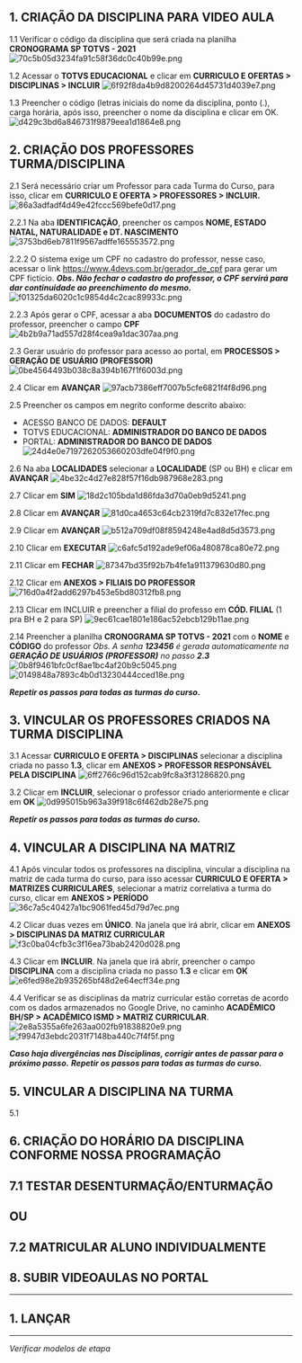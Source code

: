 ## 1. CRIAÇÃO DA DISCIPLINA PARA VIDEO AULA
1.1 Verificar o código da disciplina que será criada na planilha **CRONOGRAMA SP TOTVS - 2021**
![70c5b05d3234fa91c58f36dc0c40b99e.png](../_resources/70c5b05d3234fa91c58f36dc0c40b99e.png)

1.2 Acessar o **TOTVS EDUCACIONAL**  e clicar em **CURRICULO E OFERTAS > DISCIPLINAS > INCLUIR**
![6f92f8da4b9d8200264d45731d4039e7.png](../_resources/6f92f8da4b9d8200264d45731d4039e7.png)

1.3  Preencher o código (letras iniciais do nome da disciplina, ponto (.), carga horária, após isso, preencher o nome da disciplina e clicar em OK.
![d429c3bd6a846731f9879eea1d1864e8.png](../_resources/d429c3bd6a846731f9879eea1d1864e8.png)

## 2. CRIAÇÃO DOS PROFESSORES TURMA/DISCIPLINA
2.1 Será necessário criar um Professor para cada Turma do Curso, para isso, clicar em **CURRICULO E OFERTA > PROFESSORES > INCLUIR.**
![86a3adfadf4d49e42fccc569befe0d17.png](../_resources/86a3adfadf4d49e42fccc569befe0d17.png)

2.2.1 Na aba **IDENTIFICAÇÃO**, preencher os campos **NOME, ESTADO NATAL, NATURALIDADE e DT. NASCIMENTO**
![3753bd6eb7811f9567adffe165553572.png](../_resources/3753bd6eb7811f9567adffe165553572.png)

2.2.2 O sistema exige um CPF no cadastro do professor, nesse caso, acessar o link https://www.4devs.com.br/gerador_de_cpf para gerar  um CPF fictício. 
***Obs. Não fechar o cadastro do professor, o CPF servirá para dar continuidade ao preenchimento do mesmo.*** 
![f01325da6020c1c9854d4c2cac89933c.png](../_resources/f01325da6020c1c9854d4c2cac89933c.png)

2.2.3 Após gerar o CPF, acessar a aba **DOCUMENTOS** do cadastro do professor, preencher o campo **CPF**
![4b2b9a71ad557d28f4cea9a1dac307aa.png](../_resources/4b2b9a71ad557d28f4cea9a1dac307aa.png)

2.3 Gerar usuário do professor para acesso ao portal, em **PROCESSOS > GERAÇÃO DE USUÁRIO (PROFESSOR)**
![0be4564493b038c8a394b167f1f6003d.png](../_resources/0be4564493b038c8a394b167f1f6003d.png)

2.4 Clicar em **AVANÇAR**
![97acb7386eff7007b5cfe6821f4f8d96.png](../_resources/97acb7386eff7007b5cfe6821f4f8d96.png)

2.5 Preencher os campos em negrito conforme descrito abaixo:
* ACESSO BANCO DE DADOS: **DEFAULT**
* TOTVS EDUCACIONAL: **ADMINISTRADOR DO BANCO DE DADOS**
* PORTAL: **ADMINISTRADOR DO BANCO DE DADOS**
![24d4e0e7197262053660203dfe04f9f0.png](../_resources/24d4e0e7197262053660203dfe04f9f0.png)

2.6 Na aba **LOCALIDADES** selecionar a **LOCALIDADE** (SP ou BH) e clicar em **AVANÇAR**
![4be32c4d27e828f57f16db987968e283.png](../_resources/4be32c4d27e828f57f16db987968e283.png)

2.7 Clicar em **SIM**
![18d2c105bda1d86fda3d70a0eb9d5241.png](../_resources/18d2c105bda1d86fda3d70a0eb9d5241.png)

2.8 Clicar em **AVANÇAR**
![81d0ca4653c64cb2319fd7c832e17fec.png](../_resources/81d0ca4653c64cb2319fd7c832e17fec.png)

2.9 Clicar em **AVANÇAR**
![b512a709df08f8594248e4ad8d5d3573.png](../_resources/b512a709df08f8594248e4ad8d5d3573.png)

2.10 Clicar em **EXECUTAR**
![c6afc5d192ade9ef06a480878ca80e72.png](../_resources/c6afc5d192ade9ef06a480878ca80e72.png)

2.11 Clicar em **FECHAR**
![87347bd35f92b7b4fe1a911379630d80.png](../_resources/87347bd35f92b7b4fe1a911379630d80.png)

2.12 Clicar em **ANEXOS > FILIAIS DO PROFESSOR**
![716d0a4f2add6297b453e5bd80312fb8.png](../_resources/716d0a4f2add6297b453e5bd80312fb8.png)

2.13 Clicar em INCLUIR e preencher a filial do professo em **CÓD. FILIAL** (1 pra BH e 2 para SP)
![9ec61cae1801e186ac52ebcb129b11ae.png](../_resources/9ec61cae1801e186ac52ebcb129b11ae.png)

2.14 Preencher a planilha **CRONOGRAMA SP TOTVS - 2021** com o **NOME** e **CÓDIGO** do professor
*Obs. A senha **123456** é gerada automaticamente na **GERAÇÃO DE USUÁRIOS (PROFESSOR)** no passo **2.3***
![0b8f9461bfc0cf8ae1bc4af20b9c5045.png](../_resources/0b8f9461bfc0cf8ae1bc4af20b9c5045.png)
![0149848a7893c4b0d13230444cced18e.png](../_resources/0149848a7893c4b0d13230444cced18e.png)

***Repetir os passos para todas as turmas do curso.***

## 3. VINCULAR OS PROFESSORES CRIADOS NA TURMA DISCIPLINA
3.1 Acessar **CURRICULO E OFERTA > DISCIPLINAS** selecionar a disciplina criada no passo **1.3**, clicar em **ANEXOS > PROFESSOR RESPONSÁVEL PELA DISCIPLINA** 
![6ff2766c96d152cab9fc8a3f31286820.png](../_resources/6ff2766c96d152cab9fc8a3f31286820.png)

3.2 Clicar em **INCLUIR**, selecionar o professor criado anteriormente e clicar em **OK**
![0d995015b963a39f918c6f462db28e75.png](../_resources/0d995015b963a39f918c6f462db28e75.png)

***Repetir os passos para todas as turmas do curso.***
## 4. VINCULAR A DISCIPLINA NA MATRIZ
4.1 Após vincular todos os professores na disciplina, vincular a disciplina na matriz de cada turma do curso, para isso acessar **CURRICULO E OFERTA > MATRIZES CURRICULARES**, selecionar a matriz correlativa a turma do curso, clicar em **ANEXOS > PERÍODO**
![36c7a5c40427a1bc9061fed45d79d7ec.png](../_resources/36c7a5c40427a1bc9061fed45d79d7ec.png)

4.2 Clicar duas vezes em **ÚNICO**. Na janela que irá abrir, clicar em **ANEXOS > DISCIPLINAS DA MATRIZ CURRICULAR**
![f3c0ba04cfb3c3f16ea73bab2420d028.png](../_resources/f3c0ba04cfb3c3f16ea73bab2420d028.png)

4.3 Clicar em **INCLUIR**.  Na janela que irá abrir, preencher o campo **DISCIPLINA** com a disciplina criada no passo **1.3** e clicar em **OK**
![e6fed98e2b935265bf48d2e64ecff34e.png](../_resources/e6fed98e2b935265bf48d2e64ecff34e.png)

4.4 Verificar se as disciplinas da matriz curricular estão corretas de acordo com os dados armazenados  no Google Drive, no caminho **ACADÊMICO BH/SP > ACADÊMICO ISMD > MATRIZ CURRICULAR**. 
![2e8a5355a6fe263aa002fb91838820e9.png](../_resources/2e8a5355a6fe263aa002fb91838820e9.png)
![f9947d3ebdc2031f7148ba440c7f4f5f.png](../_resources/f9947d3ebdc2031f7148ba440c7f4f5f.png)

***Caso haja divergências nas Disciplinas, corrigir antes de passar para o próximo passo.***
***Repetir os passos para todas as turmas do curso.***

## 5. VINCULAR A DISCIPLINA NA TURMA
5.1
## 6. CRIAÇÃO DO HORÁRIO DA DISCIPLINA CONFORME NOSSA PROGRAMAÇÃO
## 7.1 TESTAR DESENTURMAÇÃO/ENTURMAÇÃO

## OU 

## 7.2 MATRICULAR ALUNO INDIVIDUALMENTE

## 8. SUBIR VIDEOAULAS NO PORTAL


-------------------------------------------------------------------------------------------------------------

## 1. LANÇAR 


-------------------------------------------------------------------------------------------------------------
*Verificar modelos de etapa* 



